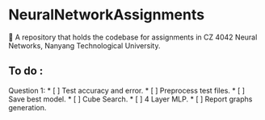 # NeuralNetworkAssignments
📓 A repository that holds the codebase for assignments in CZ 4042 Neural Networks, Nanyang Technological University.

## To do :
Question 1:
	* [ ] Test accuracy and error.
	* [ ] Preprocess test files.
	* [ ] Save best model.
	* [ ] Cube Search.
	* [ ] 4 Layer MLP.
	* [ ] Report graphs generation.